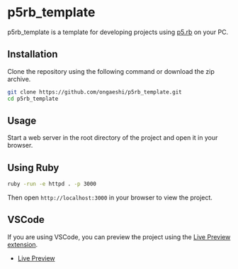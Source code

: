 # p5rb_template

p5rb_template is a template for developing projects using [p5.rb](https://github.com/ongaeshi/p5rb) on your PC.

## Installation

Clone the repository using the following command or download the zip archive.

```sh
git clone https://github.com/ongaeshi/p5rb_template.git
cd p5rb_template
```

## Usage

Start a web server in the root directory of the project and open it in your browser.

## Using Ruby

```sh
ruby -run -e httpd . -p 3000
```

Then open `http://localhost:3000` in your browser to view the project.

## VSCode

If you are using VSCode, you can preview the project using the [Live Preview extension](https://marketplace.visualstudio.com/items?itemName=ms-vscode.live-server).

- [Live Preview](https://marketplace.visualstudio.com/items?itemName=ms-vscode.live-server)
